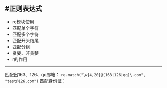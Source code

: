 #正则表达式
---
- re模块使用
- 匹配单个字符
- 匹配多个字符
- 匹配开头结尾
- 匹配分组
- 贪婪、非贪婪
- r的作用
---
匹配出163、126、qq邮箱：
`re.match("\w{4,20}@(163|126|qq)\.com", "test@126.com")`
匹配身份证：

